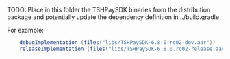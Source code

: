 TODO: Place in this folder the TSHPaySDK binaries from the distribution package and potentially update the dependency definition in ../build.gradle

For example:

``` groovy
    debugImplementation (files("libs/TSHPaySDK-6.8.0.rc02-dev.aar"))
    releaseImplementation (files("libs/TSHPaySDK-6.8.0.rc02-release.aar"))
```
